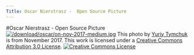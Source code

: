```yaml
---
Title: Oscar Nierstrasz -  Open Source Picture
---
```

#Oscar Nierstrasz -  Open Source Picture
[![/download/oscar/on-nov-2017-medium.jpg](%assets_url%/download/oscar/on-nov-2017-medium.jpg)](%assets_url%/download/oscar/on-nov-2017-medium.jpg)
This photo by [Yuriy Tymchuk](%base_url%/staff/YuriyTymchuk) is from November 2017.
This work is licensed under a <a rel="license" href="http://creativecommons.org/licenses/by/3.0/">Creative Commons Attribution 3.0 License</a>.
<a rel="license" href="http://creativecommons.org/licenses/by/3.0/"><img alt="Creative Commons License" style="border-width:0" src="http://i.creativecommons.org/l/by/3.0/88x31.png" /></a>
